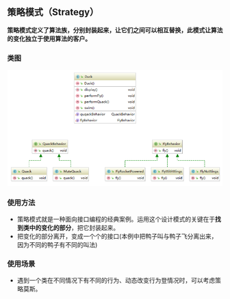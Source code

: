 ## 策略模式（Strategy）
**策略模式定义了算法族，分别封装起来，让它们之间可以相互替换，此模式让算法的变化独立于使用算法的客户。**
### 类图
![类图](./imgs/class.png)
### 使用方法
* 策略模式就是一种面向接口编程的经典案例。运用这个设计模式的关键在于**找到类中的变化的部分**，把它封装起来。
* 把变化的部分离开，变成一个个的接口(本例中把鸭子叫与鸭子飞分离出来，因为不同的鸭子有不同的叫法)
### 使用场景
* 遇到一个类在不同情况下有不同的行为、动态改变行为登情况时，可以考虑策略莫斯。

